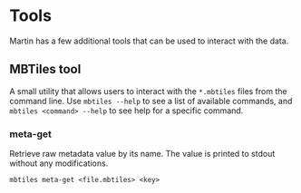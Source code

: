 # Tools

Martin has a few additional tools that can be used to interact with the data.

## MBTiles tool
A small utility that allows users to interact with the `*.mbtiles` files from the command line. Use `mbtiles --help` to see a list of available commands, and `mbtiles <command> --help` to see help for a specific command.

### meta-get
Retrieve raw metadata value by its name. The value is printed to stdout without any modifications.

```shell
mbtiles meta-get <file.mbtiles> <key>
```
